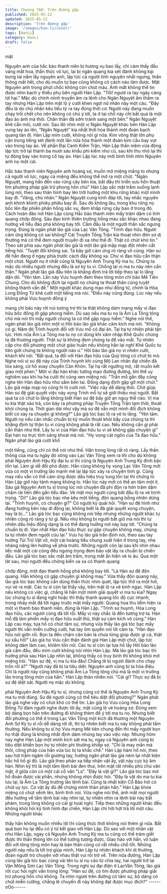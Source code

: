 ```yaml
---
title: Chương 788: Trên đường gặp
published: 2025-05-22
updated: 2025-05-22
description: 'Trên đường gặp'
image: '/images/han-li/cover/'
tags: [HanLi]
category: HanLi
draft: false
---
```


mặt

Nguyên anh của hắc bào thanh niên bị hương vụ bao lấy, chỉ cảm
thấy đầu váng mắt hoa, thần thức vô lực, lại bị ngân quang kia sét
đánh không kịp bưng tai nắm lấy nguyên anh, lập tức cả người
tinh nguyên nhất ngưng, thần thông mất hết, cho dù muốn tự bạo
cũng không có cách nào làm được.
Mặt Nguyên anh trong phút chốc không còn chút máu. Ánh mắt
không thể tin được nhìn bạch y thiếu phụ bên người Hàn Lập.
"Tốt! ngươi ra tay ngày càng lợi hại." Mặc dù chính mình truyền
âm ra lệnh cho Ngân Nguyệt âm thầm ra tay nhưng Hàn Lập trên
mặt lộ ý cười khen ngợi nữ nhân này một câu.
"Đây đều là do chủ nhân kêu tiểu tỳ ra tay đúng thời cơ. Người
này đang muốn chạy trối chết cho nên không có chú ý tới, ta ở tại
chỗ này chỉ bất quá là một đạo ảo ảnh mà thôi. Chân thân đã sớm
tránh sang một bên." Ngân Nguyệt khẽ cắn môi, cười nói. Sau đó
nhìn một vị Ngân Nguyệt khác bên Hàn Lập vung tay áo lên,
"Ngân Nguyệt" kia nhất thời hóa thành một đoàn bạch quang tản
đi.
Hàn Lập mỉm cười, không nói gì nữa. Kim võng thật lớn phụ cận
trong tiếng sét đánh một lần nữa hóa thành một đoàn kim cầu bay
vụt vào trong tay áo.
Về phần Đại Canh Kiếm Trận, Hàn Lập thần niệm vừa động lập
tức trở lại thành ba mươi sáu khẩu phi kiếm như cũ, sau khi thu
nhỏ lại thì tự động bay vào trong cổ tay áo.
Hàn Lập lúc này mới bình tĩnh nhìn Nguyên anh nọ một cái.

Hắc bào thanh niên Nguyên anh hoảng sợ, muốn mở miệng
mắng to nhưng cả người vô lực, ngay cả miệng đều không thể
mở ra một chút.
"Ngân Nguyệt, mang hắn đến vào rừng cây bên kia, bắt đầu thi
triển sưu hồn thuật tìm phương pháp giải trừ phong hồn chú" Hàn
Lập sắc mặt trầm xuống lạnh lùng nói, theo sau thân hình bay lên
trời hướng một khu rừng khác một mình bay đi.
"Vâng, chủ nhân." Ngân Nguyệt cung kính đáp lời, tay nhấc
nguyên anh khinh khinh phiêu phiêu bay đi.
Sau đó không lâu, trong khu rừng nọ bốc lên đại phiến phấn hồng
sắc vụ, đem khắp rừng cây bao ở trong đó.
Cách hoàn đảo nơi Hàn Lập cùng Hắc bào thanh niên mấy trăm
dặm có linh quang chớp động. Sáu đạo kinh thiên trường hồng
màu sắc khác nhau đang hướng về tiểu đảo phá không bay tới.
Cầm đầu là một người thần sắc ngưng trọng. Đúng là ngân phát
lão giả của Lạc Vân Tông.
"Trình đạo hữu. Ngươi cảm ứng không có sai không? Cái Truyền
Tống Trận kia thoạt nhìn đơn sơ dị thường mà có thể đem người
truyền đi xa như thế đi. Thật có chút khó tin." Theo sát phía sau
ngân phát lão giả là một lão giả mập mạp đột nhiên cất tiếng hỏi.
"Tuyệt đối không sai. Ta bây giờ cảm ứng rõ ràng vô cùng. Hàn sư
đệ hẳn đang ở ngay phía trước cách đây không xa. Chư vị đạo
hữu cẩn thận một chút. Người nọ ít nhất cũng là Nguyên Anh
Trung Kỳ ma tu. Chúng ta mặc dù nhiều người nhưng đều là sơ kỳ
tu vi. Chống lại vị ma tu này nên cẩn thận." Ngân phát lão giả đầu
tiên là khẳng định trả lời tiếp theo lại lo lắng dặn dò.
"Yên tâm. Lần này Vưu huynh đem theo tông môn chí bảo Mê
Tiên Chung. Cho dù không địch lại người nọ chúng ta thoát thân
cũng tuyệt không thành vấn đề." Một người khác dung mạo như
đồng tử, chính là Hỏa Long Đồng Tử khẽ cười một tiếng mà nói.
"Điều này cũng đúng. Lúc này nếu không phải Vưu huynh đồng ý

mang chí bảo này rời núi tương trợ thì ta thật không dám mang
mấy vị đạo hữu bốc đồng đi gặp phong hiểm. Dù sao nếu ma tu
nọ là Âm La Tông tông chủ mà nói thì mấy người chúng ta có thể
gặp nguy hiểm." Nghe nói thế, ngân phát lão giả nhìn một vị Hôi
bào lão giả khác cảm kích mà nói.
"Không có gì. Năm đó Trình huynh đối với Vưu mỗ có đại ân. Tại
hạ tự nhiên phải tận lực. Hơn nữa Âm La Tông ma tu nọ có dũng
khí xâm nhập Khê Quốc chúng ta đả thương người. Thật sự là
không đem chúng ta để vào mắt. Tự nhiên cấp cho đối phương
một chút giáo huấn nếu không hắn lại nghĩ Khê Quốc tu tiên giới
chúng ta không người nào ư." Hôi bào lão giả nọ vi nhiên cười,
khách khí nói.
"Bất quá, ta đối với Hàn đạo hữu của Quý tông có chút tò mò.
Nghe nói vị sư đệ này của Trình huynh khi cùng Mộ Lan nhân đại
chiến đã tỏa sáng, cơ hồ xoay chuyển Càn Khôn. Tại hạ rất
ngưỡng mộ, rất muốn kết giao một phen." Một vị đại hán khác
tướng mạo đường đường, khí thế uy nghiêm sau khi ha ha cười
thì cũng xen miệng nói.
"Trần mỗ gần đây cũng nghe tên Hàn đạo hữu như sấm bên tai.
Đồng dạng định gặp gỡ một chút." Lão giả mập mạp nọ cũng hì hì
cười nói.
"Việc này dễ dàng thôi. Chờ giúp Hàn sư đệ giải quyết việc này
xong Trình mỗ tự sẽ giới thiệu mọi người. Bất quá ta có chút lo
lắng không biết Hàn sư đệ bây giờ an nguy thế nào. Vị ma tu kia
thật xảo trá, còn bày ra phương pháp Truyền Tống Trận tạm thời,
thoát khỏi chúng ta. Thời gian dài như vậy mà sư đệ vẫn một
mình đối địch không biết có xảy ra chuyện gì không?" Lão già tóc
bạc lộ ra vẻ lo lắng.
"Yên tâm. Người nọ nếu cân nhắc chuẩn bị kỹ muốn thoát khỏi
bẫy của chúng ta thì khẳng định tự thân tu vi cũng không phải là
rất cao. Nếu không cần gì phải cẩn thận như thế. Lấy tu vi của
Hàn đạo hữu tu vi sẽ không gặp chuyện gì" Đại hán nọ trực tính
sảng khoái mà nói.
"Hy vọng cát ngôn của Tá đạo hữu." Ngân phát lão giả cười khổ

một tiếng, cũng chỉ có thể nói như thế.
Hắn trong lòng rất rõ ràng. Lấy thần thông của ma tu ngày đó
xông vào Lạc Vân Tông xem ra thì cho dù không phải Nguyên
Anh Hậu Kỳ đại tu sĩ thì cũng là Nguyên Anh Trung Kỳ đỉnh bậc
tồn tại. Làm gì dễ đối phó được. Hắn cũng không hy vọng Lạc
Vân Tông mới vừa có một vị trưởng lão mạnh mẽ lại lập tức xảy
ra chuyện tình gì.
Cũng may nếu vẫn có thể cảm ứng được dấu hiệu truy tung tồn
tại thì chứng tỏ Hàn Lập giờ này tánh mạng không lo. Hắn lúc này
mới có thể an tâm một ít.
Sáu gã Nguyên Anh tu sĩ trong lúc nói chuyện đã phi độn ra hơn
trăm dặm chậm rãi tiến đến gần tiểu đảo. Vẻ mặt mọi người cũng
bắt đầu lộ ra vẻ trịnh trọng.
"Di!" Lão già tóc bạc nhẹ kêu một tiếng, độn quang bỗng nhiên
dừng lại.
"Trình huynh, có chuyện gì?" Có người kỳ quái hỏi.
"Hàn sư đệ hình như đang hướng bên này di động lại, không biết
là đã giải quyết xong chuyện, hay là bị..." Lão già tóc bạc cũng
không nói tiếp nhưng những người khác tự nhiên cũng rõ ràng ý
tứ gì. Nếu như không bị người bắt giữ mà nói thì tự nhiên dấu
hiệu đồng dạng là có thể đang hướng nơi này bay tới.
"Chúng ta chuẩn bị đi. Vạn nhất Hàn đạo hữu thực sự gặp chuyện
không may, chúng ta tự nhiên đem người cứu lại." Vưu họ lão giả
trấn định nói, theo sau tay hướng Túi Trữ Vật vỗ, một cái hoàng
tiểu chung xuất hiện ở trong tay, nhẹ nhàng nâng lên hướng về
phía trước.
Những người còn lại sau khi nhìn nhau liếc mắt một cái cũng đều
ngưng trọng đem bảo vật lấy ra chuẩn bị chiến đấu.
Lão già tóc bạc sắc mặt âm trầm, trong mắt ẩn hiện vẻ lo âu.
Qua một lát sau, mọi người đều chứng kiến xa xa có thanh quang

chớp động, một đạo thanh hồng phá không bay tới.
"Là Hàn sư đệ độn quang. Hắn không có gặp chuyện gì không
may." Vừa thấy độn quang này, lão già tóc bạc không cần dùng
thần thức nhìn quét, lập tức thở ra một hơi, vui vẻ ra mặt.
Các tu sĩ còn lại thấy vậy, trên mặt lộ ra vẻ kinh ngạc.
Hàn Lập nếu không có việc gì, chẳng lẽ hắn một mình giải quyết
vị ma tu kia?
Ngay lúc chúng tu sĩ đang nghi hoặc thì thấy thanh quang tốc độ
cực nhanh, trong nháy mắt đã tới ngay trước mặt mấy người.
Quang hoa thu liễm hiện ra một vị thanh bào thanh niên, đúng là
Hàn Lập.
"Trình sư huynh, Hỏa Long đạo hữu, các ngươi cũng đã tới rồi.
Mấy vị này chắc là đến tương trợ ta. Hàn mỗ đã làm phiền mấy vị
đạo hữu xuất thủ, thật sự cảm kích vô cùng." Hàn Lập cau mày,
tựa hồ có chút tâm sự, nhưng vừa thấy lão già tóc bạc mấy người
thì vẫn miễn cưỡng cười, hai tay ôm quyền nói lời cảm tạ.
"Hàn đạo hữu nói giỡn rồi. Bọn ta đến chậm căn bản là chưa từng
giúp được gì cả, thật sự xấu hổ!" Lão giả họ Vưu cẩn thận đánh
giá Hàn Lập một chút, lập tức không dám làm cao, khiêm tốn nói.
Các tu sĩ còn lại tựa hồ lấy Hôi bào lão giả cầm đầu, đều mỉm
cười không nói nhìn Hàn Lập.
Mà lão già tóc bạc thì hướng phía sau Hàn Lập nhìn lại, không
thấy có truy binh thì không khỏi mở miệng hỏi.
"Hàn sư đệ, vị ma tu kia đâu! Chẳng lẽ bị ngươi đánh cho chạy
trốn rồi à?"
"Người này đã bị ta tiêu diệt. Nguyên anh cũng bị ta hóa điệu. Chỉ
là người này cũng không phải Âm La Tông tông chủ mà là một vị
trưởng lão trong tông môn của hắn." Hàn Lập thản nhiên nói.
"Cái gì? Thực sự đã bị sư đệ diệt sát. Người nọ mặc dù không

phải Nguyên Anh Hậu Kỳ tu sĩ, nhưng cũng có thể là Nguyên Anh
Trung Kỳ ma tu mới đúng. Sư đệ ngươi cũng có thể tiêu diệt đối
phương?" Ngân phát lão giả nghe vậy có chút khó có thể tin.
Lão giả họ Vưu cùng Hỏa Long Đồng Tử đám người nghe được
lời ấy, mặt cũng lộ vẻ hoảng sợ.
Đừng xem bộ dáng bọn hắn trên đường đi không thèm để ý tới
ma tu nọ. Nhưng biết đối phương có thể ở trong Lạc Vân Tông
một kích đả thương một Nguyên Anh Sơ Kỳ tu sĩ rồi dễ dàng rời
đi, thì tự nhiên biết ma tu này không phải tầm thường. Nếu không
tu sĩ họ Vưu mang Mê tiên chung đến thì mấy người bọn họ thật
đúng là không nhất định dám nhúng tay vào việc này.
Nhưng hôm nay nghe Hàn Lập một mình kích sát ma tu, ngay cả
Nguyên anh cũng bị tiêu diệt khiến bọn họ tự nhiên phi thường
khiếp sợ.
"Chỉ là may mắn mà thôi, công pháp của hắn vừa lúc bị ta khắc
chế." Hàn Lập hàm hồ nói, theo sau hơi trầm ngâm rồi giương
tay, hướng ngân phát lão giả ném lại nhất kiện hắc hồ hồ gì đó.
Lão giả theo phản xạ tiếp nhận vật ấy, vật này cực kỳ âm hàn.
Nhìn kỹ thì là một tấm lệnh bài đen thui, trên mặt rất nhiều phù
chú văn mật, ở giữa còn có một cái cổ văn "La".
"Đây là vật gì?" Lão già tóc bạc mơ hồ đoán được vài phần,
nhưng không nhịn được hỏi.
"Đây là vật do ma tu kia lưu lại, là Âm La Tông trưởng lão lệnh
bài. Cũng là nhất kiện Cổ Bảo hơi có chút uy lực. Có vật ấy đủ để
chứng minh thân phận hắn." Hàn Lập khóe miệng có chút vểnh
lên, bình tĩnh nói.
Vừa nghe nói thế, ánh mắt mọi người đều hướng về tấm lệnh bài
này nhìn lại, tự nhiên nhìn ra lệnh bài này bất phàm, trong lòng
không có cái gì hoài nghi.
Tiếp theo những người khác đều không khỏi hỏi kỹ tình hình đại
chiến, Hàn Lập chỉ hời hợt trả lời một câu. Những người khác

thấy hắn không muốn nhiều lời thì cũng thức thời không nói thêm
gì nữa.
Bất quá bọn họ lại đều có ý tứ kết giao với Hàn Lập.
Dù sao với một nhân vật như Hàn Lập, ngay cả Nguyên Anh
Trung Kỳ ma tu cũng có thể trảm giết được thì thần thông lớn có
thể tưởng tượng được. Giao hảo với hắn, vô luận đối với tông
tông môn hay là bản thân cũng có rất nhiều chỗ tốt.
Những người này nếu là tới trợ giúp mình, Hàn Lập tự nhiên
khách khí dị thường, đoàn người trò chuyện với nhau thật vui rồi
trở về.
Trên nửa đường, Hàn Lập cùng lão già tóc bạc cùng vài tên tu sĩ
nọ cáo từ chia tay, hai người trở lại Vân Mông Sơn Lạc Vân Tông.
Trong nghị sự đại điện ở LạcVân Tông, lão giả rốt cục hỏi nghi
vấn trong lòng: "Hàn sư đệ, có tìm được phương pháp giải trừ
phong hồn chú không. Ta nhìn ngươi trên đường có tâm sự, bộ
dáng có chút miễn cưỡng, chẳng lẽ chuyến đi này không đạt được
mục đích?"
------oOo------
